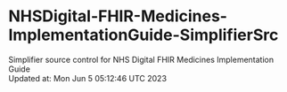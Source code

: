 # NHSDigital-FHIR-Medicines-ImplementationGuide-SimplifierSrc  
Simplifier source control for NHS Digital FHIR Medicines Implementation Guide  
Updated at: Mon Jun  5 05:12:46 UTC 2023
